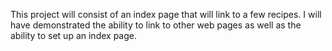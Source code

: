 This project will consist of an index page that will link to a few recipes. I will have demonstrated the ability to link to other web pages as well as the ability to set up an index page.